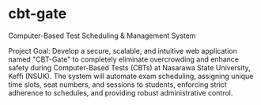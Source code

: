 # cbt-gate
Computer-Based Test Scheduling &amp; Management System


Project Goal: Develop a secure, scalable, and intuitive web application named "CBT-Gate" to completely eliminate overcrowding and enhance safety during Computer-Based Tests (CBTs) at Nasarawa State University, Keffi (NSUK). The system will automate exam scheduling, assigning unique time slots, seat numbers, and sessions to students, enforcing strict adherence to schedules, and providing robust administrative control.
